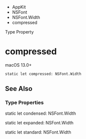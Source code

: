 

- AppKit
- NSFont
- NSFont.Width
-  compressed 

Type Property

# compressed

macOS 13.0+

``` source
static let compressed: NSFont.Width
```

## See Also

### Type Properties

static let condensed: NSFont.Width

static let expanded: NSFont.Width

static let standard: NSFont.Width

